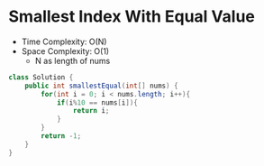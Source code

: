 # Smallest Index With Equal Value

- Time Complexity: O(N)
- Space Complexity: O(1)
  - N as length of nums

```java
class Solution {
    public int smallestEqual(int[] nums) {
        for(int i = 0; i < nums.length; i++){
            if(i%10 == nums[i]){
                return i;
            }
        }
        return -1;
    }
}
```
